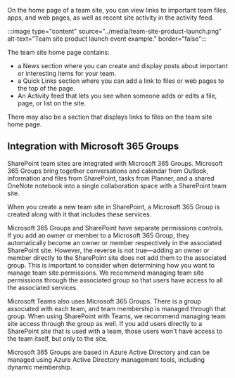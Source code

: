 On the home page of a team site, you can view links to important team files, apps, and web pages, as well as recent site activity in the activity feed.

:::image type="content" source="../media/team-site-product-launch.png" alt-text="Team site product launch event example." border="false":::

The team site home page contains:

- a News section where you can create and display posts about important or interesting items for your team.
- a Quick Links section where you can add a link to files or web pages to the top of the page.
- An Activity feed that lets you see when someone adds or edits a file, page, or list on the site.

There may also be a section that displays links to files on the team site home page.

## Integration with Microsoft 365 Groups

SharePoint team sites are integrated with Microsoft 365 Groups. Microsoft 365 Groups bring together conversations and calendar from Outlook, information and files from SharePoint, tasks from Planner, and a shared OneNote notebook into a single collaboration space with a SharePoint team site.

When you create a new team site in SharePoint, a Microsoft 365 Group is created along with it that includes these services.

Microsoft 365 Groups and SharePoint have separate permissions controls. If you add an owner or member to a Microsoft 365 Group, they automatically become an owner or member respectively in the associated SharePoint site. However, the reverse is not true—adding an owner or member directly to the SharePoint site does not add them to the associated group. This is important to consider when determining how you want to manage team site permissions. We recommend managing team site permissions through the associated group so that users have access to all the associated services.

Microsoft Teams also uses Microsoft 365 Groups. There is a group associated with each team, and team membership is managed through that group. When using SharePoint with Teams, we recommend managing team site access through the group as well. If you add users directly to a SharePoint site that is used with a team, those users won't have access to the team itself, but only to the site.

Microsoft 365 Groups are based in Azure Active Directory and can be managed using Azure Active Directory management tools, including dynamic membership.
